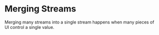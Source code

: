 # Merging Streams

Merging many streams into a single stream happens when many pieces of UI control
a single value.
